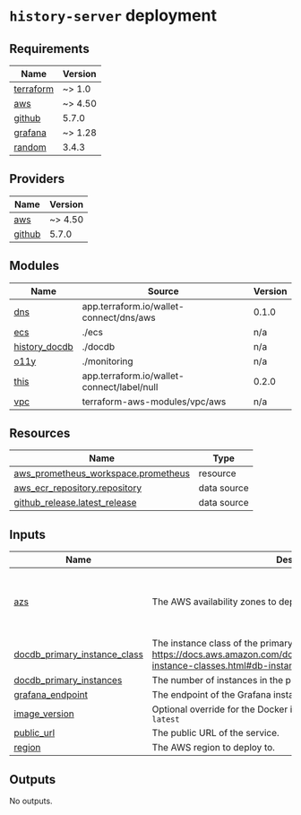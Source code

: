 # `history-server` deployment

<!-- BEGINNING OF PRE-COMMIT-TERRAFORM DOCS HOOK -->
## Requirements

| Name | Version |
|------|---------|
| <a name="requirement_terraform"></a> [terraform](#requirement\_terraform) | ~> 1.0 |
| <a name="requirement_aws"></a> [aws](#requirement\_aws) | ~> 4.50 |
| <a name="requirement_github"></a> [github](#requirement\_github) | 5.7.0 |
| <a name="requirement_grafana"></a> [grafana](#requirement\_grafana) | ~> 1.28 |
| <a name="requirement_random"></a> [random](#requirement\_random) | 3.4.3 |

## Providers

| Name | Version |
|------|---------|
| <a name="provider_aws"></a> [aws](#provider\_aws) | ~> 4.50 |
| <a name="provider_github"></a> [github](#provider\_github) | 5.7.0 |

## Modules

| Name | Source | Version |
|------|--------|---------|
| <a name="module_dns"></a> [dns](#module\_dns) | app.terraform.io/wallet-connect/dns/aws | 0.1.0 |
| <a name="module_ecs"></a> [ecs](#module\_ecs) | ./ecs | n/a |
| <a name="module_history_docdb"></a> [history\_docdb](#module\_history\_docdb) | ./docdb | n/a |
| <a name="module_o11y"></a> [o11y](#module\_o11y) | ./monitoring | n/a |
| <a name="module_this"></a> [this](#module\_this) | app.terraform.io/wallet-connect/label/null | 0.2.0 |
| <a name="module_vpc"></a> [vpc](#module\_vpc) | terraform-aws-modules/vpc/aws | n/a |

## Resources

| Name | Type |
|------|------|
| [aws_prometheus_workspace.prometheus](https://registry.terraform.io/providers/hashicorp/aws/latest/docs/resources/prometheus_workspace) | resource |
| [aws_ecr_repository.repository](https://registry.terraform.io/providers/hashicorp/aws/latest/docs/data-sources/ecr_repository) | data source |
| [github_release.latest_release](https://registry.terraform.io/providers/integrations/github/5.7.0/docs/data-sources/release) | data source |

## Inputs

| Name | Description | Type | Default | Required |
|------|-------------|------|---------|:--------:|
| <a name="input_azs"></a> [azs](#input\_azs) | The AWS availability zones to deploy to. | `list(string)` | <pre>[<br>  "eu-central-1a",<br>  "eu-central-1b",<br>  "eu-central-1c"<br>]</pre> | no |
| <a name="input_docdb_primary_instance_class"></a> [docdb\_primary\_instance\_class](#input\_docdb\_primary\_instance\_class) | The instance class of the primary MongoDB server. See https://docs.aws.amazon.com/documentdb/latest/developerguide/db-instance-classes.html#db-instance-class-specs for details. | `string` | n/a | yes |
| <a name="input_docdb_primary_instances"></a> [docdb\_primary\_instances](#input\_docdb\_primary\_instances) | The number of instances in the primary MongoDB server cluster. | `number` | n/a | yes |
| <a name="input_grafana_endpoint"></a> [grafana\_endpoint](#input\_grafana\_endpoint) | The endpoint of the Grafana instance used for monitoring. | `string` | n/a | yes |
| <a name="input_image_version"></a> [image\_version](#input\_image\_version) | Optional override for the Docker image version to deploy. Default is `latest` | `string` | `""` | no |
| <a name="input_public_url"></a> [public\_url](#input\_public\_url) | The public URL of the service. | `string` | `"history.walletconnect.com"` | no |
| <a name="input_region"></a> [region](#input\_region) | The AWS region to deploy to. | `string` | `"eu-central-1"` | no |

## Outputs

No outputs.
<!-- END OF PRE-COMMIT-TERRAFORM DOCS HOOK -->

